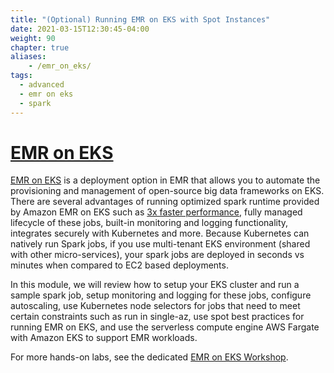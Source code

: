 ```yaml
---
title: "(Optional) Running EMR on EKS with Spot Instances"
date: 2021-03-15T12:30:45-04:00
weight: 90
chapter: true
aliases:
    - /emr_on_eks/
tags:
  - advanced
  - emr on eks
  - spark
---
```

# [EMR on EKS](https://docs.aws.amazon.com/emr/latest/EMR-on-EKS-DevelopmentGuide/emr-eks.html)

[EMR on EKS](https://docs.aws.amazon.com/emr/latest/EMR-on-EKS-DevelopmentGuide/emr-eks.html) is a deployment option in EMR that allows you to automate the provisioning and management of open-source big data frameworks on EKS. There are several advantages of running optimized spark runtime provided by Amazon EMR on EKS such as [3x faster performance](https://aws.amazon.com/emr/faqs/), fully managed lifecycle of these jobs, built-in monitoring and logging functionality, integrates securely with Kubernetes and more. Because Kubernetes can natively run Spark jobs, if you use multi-tenant EKS environment (shared with other micro-services), your spark jobs are deployed in seconds vs minutes when compared to EC2 based deployments.

In this module, we will review how to setup your EKS cluster and run a sample spark job, setup monitoring and logging for these jobs, configure autoscaling, use Kubernetes node selectors for jobs that need to meet certain constraints such as run in single-az, use spot best practices for running EMR on EKS, and use the serverless compute engine AWS Fargate with Amazon EKS to support EMR workloads.

For more hands-on labs, see the dedicated [EMR on EKS Workshop](https://emr-on-eks.workshop.aws/).
